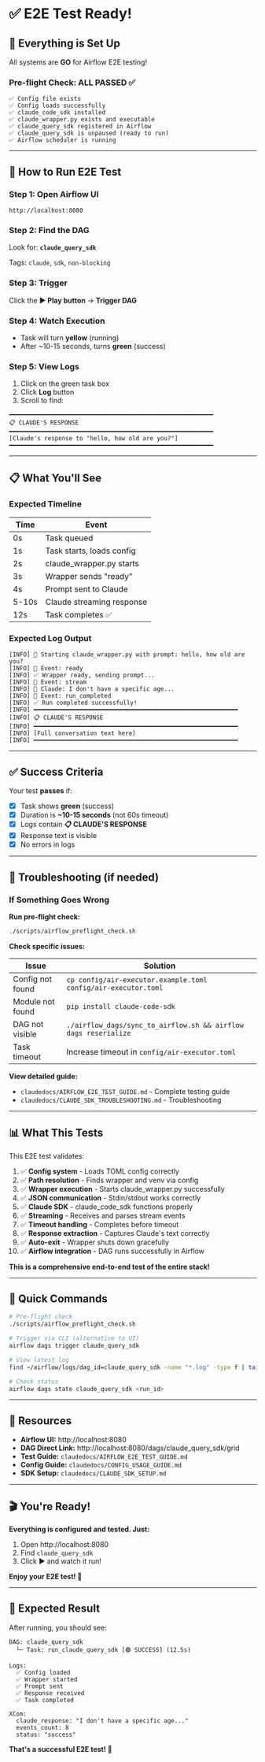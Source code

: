 # ✅ E2E Test Ready!

## 🎉 Everything is Set Up

All systems are **GO** for Airflow E2E testing!

### Pre-flight Check: ALL PASSED ✅

```
✅ Config file exists
✅ Config loads successfully
✅ claude_code_sdk installed
✅ claude_wrapper.py exists and executable
✅ claude_query_sdk registered in Airflow
✅ claude_query_sdk is unpaused (ready to run)
✅ Airflow scheduler is running
```

---

## 🚀 How to Run E2E Test

### Step 1: Open Airflow UI

```
http://localhost:8080
```

### Step 2: Find the DAG

Look for: **`claude_query_sdk`**

Tags: `claude`, `sdk`, `non-blocking`

### Step 3: Trigger

Click the **▶️ Play button** → **Trigger DAG**

### Step 4: Watch Execution

- Task will turn **yellow** (running)
- After ~10-15 seconds, turns **green** (success)

### Step 5: View Logs

1. Click on the green task box
2. Click **Log** button
3. Scroll to find:

```
━━━━━━━━━━━━━━━━━━━━━━━━━━━━━━━━━━━━━━━━━━━━━━━━━━━━━━━━━━
📋 CLAUDE'S RESPONSE
━━━━━━━━━━━━━━━━━━━━━━━━━━━━━━━━━━━━━━━━━━━━━━━━━━━━━━━━━━
[Claude's response to "hello, how old are you?"]
━━━━━━━━━━━━━━━━━━━━━━━━━━━━━━━━━━━━━━━━━━━━━━━━━━━━━━━━━━
```

---

## 📋 What You'll See

### Expected Timeline

| Time | Event |
|------|-------|
| 0s | Task queued |
| 1s | Task starts, loads config |
| 2s | claude_wrapper.py starts |
| 3s | Wrapper sends "ready" |
| 4s | Prompt sent to Claude |
| 5-10s | Claude streaming response |
| 12s | Task completes ✅ |

### Expected Log Output

```
[INFO] 🚀 Starting claude_wrapper.py with prompt: hello, how old are you?
[INFO] 📨 Event: ready
[INFO] ✅ Wrapper ready, sending prompt...
[INFO] 📨 Event: stream
[INFO] 💬 Claude: I don't have a specific age...
[INFO] 📨 Event: run_completed
[INFO] ✅ Run completed successfully!
[INFO] ━━━━━━━━━━━━━━━━━━━━━━━━━━━━━━━━━━━━━━━━━━━━━━━━━━━━━━━━━━
[INFO] 📋 CLAUDE'S RESPONSE
[INFO] ━━━━━━━━━━━━━━━━━━━━━━━━━━━━━━━━━━━━━━━━━━━━━━━━━━━━━━━━━━
[INFO] [Full conversation text here]
[INFO] ━━━━━━━━━━━━━━━━━━━━━━━━━━━━━━━━━━━━━━━━━━━━━━━━━━━━━━━━━━
```

---

## ✅ Success Criteria

Your test **passes** if:

- [x] Task shows **green** (success)
- [x] Duration is **~10-15 seconds** (not 60s timeout)
- [x] Logs contain **📋 CLAUDE'S RESPONSE**
- [x] Response text is visible
- [x] No errors in logs

---

## 🔧 Troubleshooting (if needed)

### If Something Goes Wrong

**Run pre-flight check:**
```bash
./scripts/airflow_preflight_check.sh
```

**Check specific issues:**

| Issue | Solution |
|-------|----------|
| Config not found | `cp config/air-executor.example.toml config/air-executor.toml` |
| Module not found | `pip install claude-code-sdk` |
| DAG not visible | `./airflow_dags/sync_to_airflow.sh && airflow dags reserialize` |
| Task timeout | Increase timeout in `config/air-executor.toml` |

**View detailed guide:**
- `claudedocs/AIRFLOW_E2E_TEST_GUIDE.md` - Complete testing guide
- `claudedocs/CLAUDE_SDK_TROUBLESHOOTING.md` - Troubleshooting

---

## 📊 What This Tests

This E2E test validates:

1. ✅ **Config system** - Loads TOML config correctly
2. ✅ **Path resolution** - Finds wrapper and venv via config
3. ✅ **Wrapper execution** - Starts claude_wrapper.py successfully
4. ✅ **JSON communication** - Stdin/stdout works correctly
5. ✅ **Claude SDK** - claude_code_sdk functions properly
6. ✅ **Streaming** - Receives and parses stream events
7. ✅ **Timeout handling** - Completes before timeout
8. ✅ **Response extraction** - Captures Claude's text correctly
9. ✅ **Auto-exit** - Wrapper shuts down gracefully
10. ✅ **Airflow integration** - DAG runs successfully in Airflow

**This is a comprehensive end-to-end test of the entire stack!**

---

## 🎯 Quick Commands

```bash
# Pre-flight check
./scripts/airflow_preflight_check.sh

# Trigger via CLI (alternative to UI)
airflow dags trigger claude_query_sdk

# View latest log
find ~/airflow/logs/dag_id=claude_query_sdk -name "*.log" -type f | tail -1 | xargs cat

# Check status
airflow dags state claude_query_sdk <run_id>
```

---

## 🔗 Resources

- **Airflow UI:** http://localhost:8080
- **DAG Direct Link:** http://localhost:8080/dags/claude_query_sdk/grid
- **Test Guide:** `claudedocs/AIRFLOW_E2E_TEST_GUIDE.md`
- **Config Guide:** `claudedocs/CONFIG_USAGE_GUIDE.md`
- **SDK Setup:** `claudedocs/CLAUDE_SDK_SETUP.md`

---

## 🎬 You're Ready!

**Everything is configured and tested. Just:**

1. Open http://localhost:8080
2. Find `claude_query_sdk`
3. Click ▶️ and watch it run!

**Enjoy your E2E test! 🚀**

---

## 📸 Expected Result

After running, you should see:

```
DAG: claude_query_sdk
  └─ Task: run_claude_query_sdk [🟢 SUCCESS] (12.5s)

Logs:
  ✅ Config loaded
  ✅ Wrapper started
  ✅ Prompt sent
  ✅ Response received
  ✅ Task completed

XCom:
  claude_response: "I don't have a specific age..."
  events_count: 8
  status: "success"
```

**That's a successful E2E test! 🎉**
